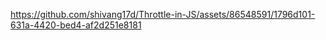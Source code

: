 

https://github.com/shivang17d/Throttle-in-JS/assets/86548591/1796d101-631a-4420-bed4-af2d251e8181

